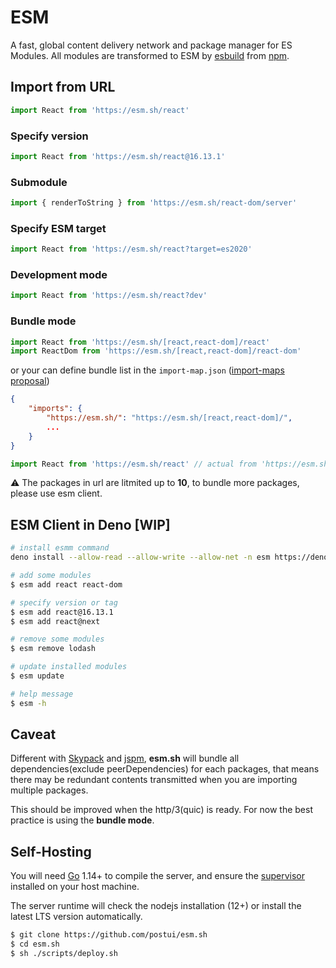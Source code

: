 # ESM
A fast, global content delivery network and package manager for ES Modules. All modules are transformed to ESM by [esbuild](https://github.com/evanw/esbuild) from [npm](http://npmjs.org/).

## Import from URL
```javascript
import React from 'https://esm.sh/react'
```

### Specify version
```javascript
import React from 'https://esm.sh/react@16.13.1'
```

### Submodule
```javascript
import { renderToString } from 'https://esm.sh/react-dom/server'
```

### Specify ESM target
```javascript
import React from 'https://esm.sh/react?target=es2020'
```

### Development mode
```javascript
import React from 'https://esm.sh/react?dev'
```

### Bundle mode
```javascript
import React from 'https://esm.sh/[react,react-dom]/react'
import ReactDom from 'https://esm.sh/[react,react-dom]/react-dom'
```

or your can define bundle list in the `import-map.json` ([import-maps proposal](https://github.com/WICG/import-maps))
```json
{
    "imports": {
        "https://esm.sh/": "https://esm.sh/[react,react-dom]/",
        ...
    }
}
```

```javascript
import React from 'https://esm.sh/react' // actual from 'https://esm.sh/[react,react-dom]/react'
```

⚠️ The packages in url are litmited up to **10**, to bundle more packages, please use esm client.


## ESM Client in Deno [WIP]
```bash
# install esmm command
deno install --allow-read --allow-write --allow-net -n esm https://deno.land/x/esm/cli.ts

# add some modules
$ esm add react react-dom

# specify version or tag
$ esm add react@16.13.1
$ esm add react@next

# remove some modules
$ esm remove lodash

# update installed modules
$ esm update

# help message
$ esm -h
```

## Caveat
Different with [Skypack](https://skypack.dev) and [jspm](https://jspm.org), **esm.sh** will bundle all dependencies(exclude peerDependencies) for each packages, that means there may be redundant contents transmitted when you are importing multiple packages.

This should be improved when the http/3(quic) is ready. For now the best practice is using the **bundle mode**.

## Self-Hosting

You will need [Go](https://golang.org/dl) 1.14+ to compile the server, and ensure the [supervisor](http://supervisord.org/) installed on your host machine.

The server runtime will check the nodejs installation (12+) or install the latest LTS version automatically.

```bash
$ git clone https://github.com/postui/esm.sh
$ cd esm.sh
$ sh ./scripts/deploy.sh
```
